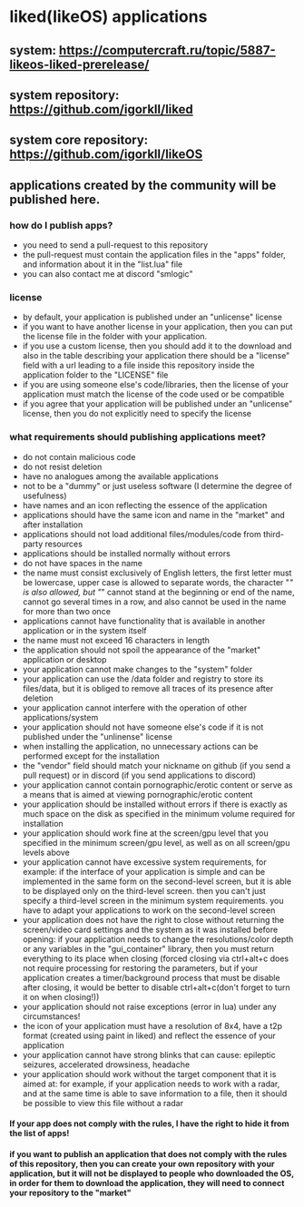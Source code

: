 # liked(likeOS) applications
## system: https://computercraft.ru/topic/5887-likeos-liked-prerelease/
## system repository: https://github.com/igorkll/liked
## system core repository: https://github.com/igorkll/likeOS
## applications created by the community will be published here.
### how do I publish apps?
* you need to send a pull-request to this repository
* the pull-request must contain the application files in the "apps" folder, and information about it in the "list.lua" file
* you can also contact me at discord "smlogic"

### license
* by default, your application is published under an "unlicense" license
* if you want to have another license in your application, then you can put the license file in the folder with your application.
* if you use a custom license, then you should add it to the download and also in the table describing your application there should be a "license" field with a url leading to a file inside this repository inside the application folder to the "LICENSE" file
* if you are using someone else's code/libraries, then the license of your application must match the license of the code used or be compatible
* if you agree that your application will be published under an "unlicense" license, then you do not explicitly need to specify the license

### what requirements should publishing applications meet?
* do not contain malicious code
* do not resist deletion
* have no analogues among the available applications
* not to be a "dummy" or just useless software (I determine the degree of usefulness)
* have names and an icon reflecting the essence of the application
* applications should have the same icon and name in the "market" and after installation
* applications should not load additional files/modules/code from third-party resources
* applications should be installed normally without errors
* do not have spaces in the name
* the name must consist exclusively of English letters, the first letter must be lowercase, upper case is allowed to separate words, the character "_" is also allowed, but "_" cannot stand at the beginning or end of the name, cannot go several times in a row, and also cannot be used in the name for more than two once
* applications cannot have functionality that is available in another application or in the system itself
* the name must not exceed 16 characters in length
* the application should not spoil the appearance of the "market" application or desktop
* your application cannot make changes to the "system" folder
* your application can use the /data folder and registry to store its files/data, but it is obliged to remove all traces of its presence after deletion
* your application cannot interfere with the operation of other applications/system
* your application should not have someone else's code if it is not published under the "unlinense" license
* when installing the application, no unnecessary actions can be performed except for the installation
* the "vendor" field should match your nickname on github (if you send a pull request) or in discord (if you send applications to discord)
* your application cannot contain pornographic/erotic content or serve as a means that is aimed at viewing pornographic/erotic content
* your application should be installed without errors if there is exactly as much space on the disk as specified in the minimum volume required for installation
* your application should work fine at the screen/gpu level that you specified in the minimum screen/gpu level, as well as on all screen/gpu levels above
* your application cannot have excessive system requirements, for example: if the interface of your application is simple and can be implemented in the same form on the second-level screen, but it is able to be displayed only on the third-level screen. then you can't just specify a third-level screen in the minimum system requirements. you have to adapt your applications to work on the second-level screen
* your application does not have the right to close without returning the screen/video card settings and the system as it was installed before opening: if your application needs to change the resolutions/color depth or any variables in the "gui_container" library, then you must return everything to its place when closing (forced closing via ctrl+alt+c does not require processing for restoring the parameters, but if your application creates a timer/background process that must be disable after closing, it would be better to disable ctrl+alt+c(don't forget to turn it on when closing!))
* your application should not raise exceptions (error in lua) under any circumstances!
* the icon of your application must have a resolution of 8x4, have a t2p format (created using paint in liked) and reflect the essence of your application
* your application cannot have strong blinks that can cause: epileptic seizures, accelerated drowsiness, headache
* your application should work without the target component that it is aimed at: for example, if your application needs to work with a radar, and at the same time is able to save information to a file, then it should be possible to view this file without a radar

#### If your app does not comply with the rules, I have the right to hide it from the list of apps!

#### if you want to publish an application that does not comply with the rules of this repository, then you can create your own repository with your application, but it will not be displayed to people who downloaded the OS, in order for them to download the application, they will need to connect your repository to the "market"